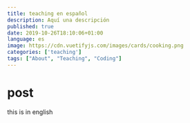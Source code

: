```yaml
---
title: teaching en español
description: Aquí una descripción
published: true
date: 2019-10-26T18:10:06+01:00
language: es
image: https://cdn.vuetifyjs.com/images/cards/cooking.png
categories: ['teaching']
tags: ["About", "Teaching", "Coding"]
---
```


# post
this is in english
